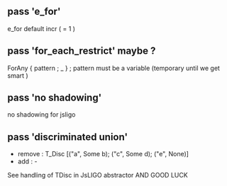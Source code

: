 

## pass 'e_for'

e_for default incr ( = 1 )

## pass 'for_each_restrict' maybe ?

ForAny { pattern ; _ } ; pattern must be a variable (temporary until we get smart )


## pass 'no shadowing'

no shadowing for jsligo

## pass 'discriminated union'

- remove : T_Disc [("a", Some b); ("c", Some d); ("e", None)]
- add    : -

See handling of TDisc in JsLIGO abstractor AND GOOD LUCK


